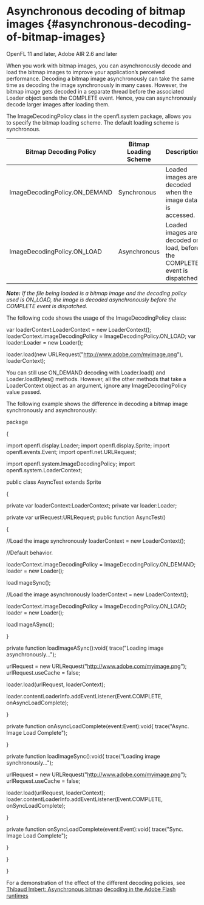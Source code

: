 # Asynchronous decoding of bitmap images {#asynchronous-decoding-of-bitmap-images}

OpenFL 11 and later, Adobe AIR 2.6 and later

When you work with bitmap images, you can asynchronously decode and load the bitmap images to improve your application’s perceived performance. Decoding a bitmap image asynchronously can take the same time as decoding the image synchronously in many cases. However, the bitmap image gets decoded in a separate thread before the associated Loader object sends the COMPLETE event. Hence, you can asynchronously decode larger images after loading them.

The ImageDecodingPolicy class in the openfl.system package, allows you to specify the bitmap loading scheme. The default loading scheme is synchronous.

| **Bitmap Decoding Policy** | **Bitmap Loading Scheme** | **Description** |
| --- | --- | --- |
| ImageDecodingPolicy.ON_DEMAND | Synchronous | Loaded images are decoded when the image data is accessed. |
| ImageDecodingPolicy.ON_LOAD | Asynchronous | Loaded images are decoded on load, before the COMPLETE event is dispatched. |

**_Note:_** _If the file being loaded is a bitmap image and the decoding policy used is ON_LOAD, the image is decoded asynchronously before the COMPLETE event is dispatched._

The following code shows the usage of the ImageDecodingPolicy class:

var loaderContext:LoaderContext = new LoaderContext();
loaderContext.imageDecodingPolicy = ImageDecodingPolicy.ON_LOAD;
var loader:Loader = new Loader();

loader.load(new URLRequest("http://www.adobe.com/myimage.png"), loaderContext);

You can still use ON_DEMAND decoding with Loader.load() and Loader.loadBytes() methods. However, all the other methods that take a LoaderContext object as an argument, ignore any ImageDecodingPolicy value passed.

The following example shows the difference in decoding a bitmap image synchronously and asynchronously:

package

{

import openfl.display.Loader;
import openfl.display.Sprite;
import openfl.events.Event;
import openfl.net.URLRequest;

import openfl.system.ImageDecodingPolicy;
import openfl.system.LoaderContext;

public class AsyncTest extends Sprite

{

private var loaderContext:LoaderContext;
private var loader:Loader;

private var urlRequest:URLRequest;
public function AsyncTest()

{

//Load the image synchronously loaderContext = new LoaderContext();

//Default behavior.

loaderContext.imageDecodingPolicy = ImageDecodingPolicy.ON_DEMAND; loader = new Loader();

loadImageSync();

//Load the image asynchronously
loaderContext = new LoaderContext();

loaderContext.imageDecodingPolicy = ImageDecodingPolicy.ON_LOAD;
loader = new Loader();

loadImageASync();

}

private function loadImageASync():void{
	trace("Loading image asynchronously...");

urlRequest = new URLRequest("http://www.adobe.com/myimage.png");
urlRequest.useCache = false;

loader.load(urlRequest, loaderContext);

loader.contentLoaderInfo.addEventListener(Event.COMPLETE, onAsyncLoadComplete);

}

private function onAsyncLoadComplete(event:Event):void{
	trace("Async. Image Load Complete");

}

private function loadImageSync():void{
trace("Loading image synchronously...");

urlRequest = new URLRequest("http://www.adobe.com/myimage.png");
urlRequest.useCache = false;

loader.load(urlRequest, loaderContext);
loader.contentLoaderInfo.addEventListener(Event.COMPLETE, onSyncLoadComplete);

}

private function onSyncLoadComplete(event:Event):void{ trace("Sync. Image Load Complete");

}

}

}

For a demonstration of the effect of the different decoding policies, see [Thibaud Imbert: Asynchronous bitmap](http://www.bytearray.org/?p=2931) [decoding in the Adobe Flash runtimes](http://www.bytearray.org/?p=2931)